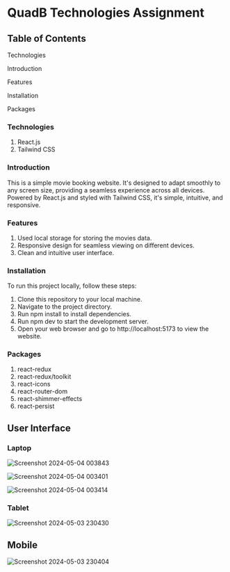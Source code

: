 # QuadB Technologies Assignment

## Table of Contents

Technologies

Introduction

Features

Installation

Packages

### Technologies

1. React.js
2. Tailwind CSS

### Introduction

This is a simple movie booking website. It's designed to adapt smoothly to any screen size, providing a seamless experience across all devices. Powered by React.js and styled with Tailwind CSS, it's simple, intuitive, and responsive.

### Features

1. Used local storage for storing the movies data.
2. Responsive design for seamless viewing on different devices.
3. Clean and intuitive user interface.

### Installation

To run this project locally, follow these steps:

1. Clone this repository to your local machine.
2. Navigate to the project directory.
3. Run npm install to install dependencies.
4. Run npm dev to start the development server.
5. Open your web browser and go to http://localhost:5173 to view the website.

### Packages

1. react-redux
2. react-redux/toolkit
3. react-icons
4. react-router-dom
5. react-shimmer-effects
6. react-persist

## User Interface

### Laptop
![Screenshot 2024-05-04 003843](https://github.com/nkashyap01/QuadB-Technologies-Assignment/assets/121566993/acaed961-080b-44d7-b1ae-ba8643bebee1)

![Screenshot 2024-05-04 003401](https://github.com/nkashyap01/QuadB-Technologies-Assignment/assets/121566993/4951c8d9-a6d9-4318-a7ee-b306ed0296c9)

![Screenshot 2024-05-04 003414](https://github.com/nkashyap01/QuadB-Technologies-Assignment/assets/121566993/20984385-3c75-4fbd-bc3b-4b441b10d550)

### Tablet
![Screenshot 2024-05-03 230430](https://github.com/nkashyap01/QuadB-Technologies-Assignment/assets/121566993/d5820b04-d1f1-4bdc-8fce-6e68021c36bf)

## Mobile
![Screenshot 2024-05-03 230404](https://github.com/nkashyap01/QuadB-Technologies-Assignment/assets/121566993/1d207153-c1d1-442b-8886-f3042f14b673)


